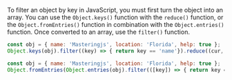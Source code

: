 To filter an object by key in JavaScript, you must first turn the object into an array.
You can use the `Object.keys()` function with the `reduce()` function, or the `Object.fromEntries()` function in combination with
the `Object.entries()` function. Once converted to an array, use the `filter()` function.

```javascript
const obj = { name: 'Masteringjs', location: 'Florida', help: true };
Object.keys(obj).filter((key) => { return key == 'name'}).reduce((cur, key) => { return Object.assign(cur, { [key]: obj[key] })}, {});
```

```javascript
const obj = { name: 'Masteringjs', location: 'Florida', help: true };
Object.fromEntries(Object.entries(obj).filter(([key]) => { return key == 'name' }));
```